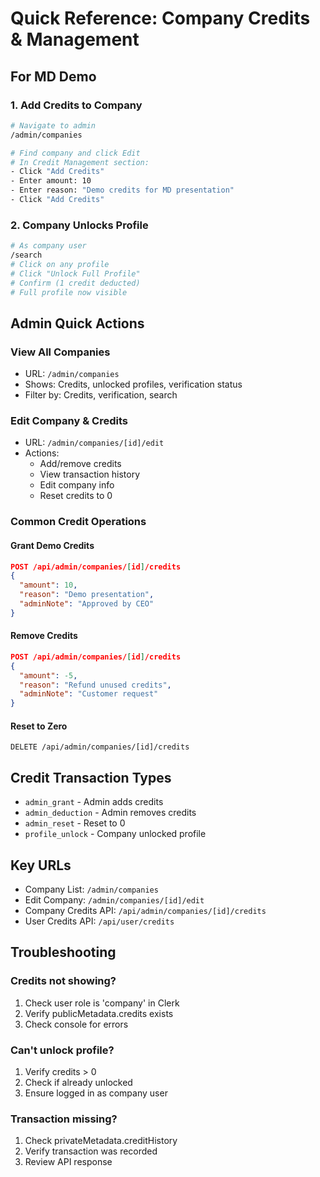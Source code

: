 # Quick Reference: Company Credits & Management

## For MD Demo

### 1. Add Credits to Company
```bash
# Navigate to admin
/admin/companies

# Find company and click Edit
# In Credit Management section:
- Click "Add Credits"
- Enter amount: 10
- Enter reason: "Demo credits for MD presentation"
- Click "Add Credits"
```

### 2. Company Unlocks Profile
```bash
# As company user
/search
# Click on any profile
# Click "Unlock Full Profile" 
# Confirm (1 credit deducted)
# Full profile now visible
```

## Admin Quick Actions

### View All Companies
- URL: `/admin/companies`
- Shows: Credits, unlocked profiles, verification status
- Filter by: Credits, verification, search

### Edit Company & Credits
- URL: `/admin/companies/[id]/edit`
- Actions:
  - Add/remove credits
  - View transaction history
  - Edit company info
  - Reset credits to 0

### Common Credit Operations

#### Grant Demo Credits
```json
POST /api/admin/companies/[id]/credits
{
  "amount": 10,
  "reason": "Demo presentation",
  "adminNote": "Approved by CEO"
}
```

#### Remove Credits
```json
POST /api/admin/companies/[id]/credits
{
  "amount": -5,
  "reason": "Refund unused credits",
  "adminNote": "Customer request"
}
```

#### Reset to Zero
```
DELETE /api/admin/companies/[id]/credits
```

## Credit Transaction Types
- `admin_grant` - Admin adds credits
- `admin_deduction` - Admin removes credits  
- `admin_reset` - Reset to 0
- `profile_unlock` - Company unlocked profile

## Key URLs
- Company List: `/admin/companies`
- Edit Company: `/admin/companies/[id]/edit`
- Company Credits API: `/api/admin/companies/[id]/credits`
- User Credits API: `/api/user/credits`

## Troubleshooting

### Credits not showing?
1. Check user role is 'company' in Clerk
2. Verify publicMetadata.credits exists
3. Check console for errors

### Can't unlock profile?
1. Verify credits > 0
2. Check if already unlocked
3. Ensure logged in as company user

### Transaction missing?
1. Check privateMetadata.creditHistory
2. Verify transaction was recorded
3. Review API response